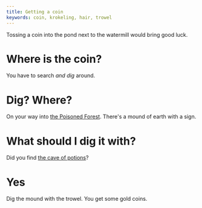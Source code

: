 ```yaml
---
title: Getting a coin
keywords: coin, krokeling, hair, trowel
---
```


Tossing a coin into the pond next to the watermill would bring good luck.

# Where is the coin?
You have to search *and dig* around.

# Dig? Where?
On your way into [the Poisoned Forest](../060-sharp-dagger.md). There's a mound of earth with a sign.

# What should I dig it with?
Did you find [the cave of potions](../050-runes.md)?

# Yes
Dig the mound with the trowel. You get some gold coins.
